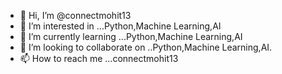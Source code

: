 - 👋 Hi, I’m @connectmohit13
- 👀 I’m interested in ...Python,Machine Learning,AI
- 🌱 I’m currently learning ...Python,Machine Learning,AI
- 💞️ I’m looking to collaborate on ..Python,Machine Learning,AI.
- 📫 How to reach me ...connectmohit13

<!---
connectmohit13/connectmohit13 is a ✨ special ✨ repository because its `README.md` (this file) appears on your GitHub profile.
You can click the Preview link to take a look at your changes.
--->
